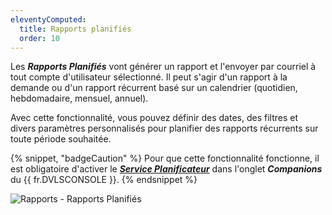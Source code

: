 ```yaml
---
eleventyComputed:
  title: Rapports planifiés
  order: 10
---
```

Les ***Rapports Planifiés*** vont générer un rapport et l'envoyer par courriel à tout compte d'utilisateur sélectionné. Il peut s'agir d'un rapport à la demande ou d'un rapport récurrent basé sur un calendrier (quotidien, hebdomadaire, mensuel, annuel).

Avec cette fonctionnalité, vous pouvez définir des dates, des filtres et divers paramètres personnalisés pour planifier des rapports récurrents sur toute période souhaitée.

{% snippet, "badgeCaution" %}
Pour que cette fonctionnalité fonctionne, il est obligatoire d'activer le [***Service Planificateur***](/server/kb/knowledge-base/scheduler-service-general-information/) dans l'onglet ***Companions*** du {{ fr.DVLSCONSOLE }}.
{% endsnippet %}

![Rapports - Rapports Planifiés](https://cdnweb.devolutions.net/docs/docs_en_server_ServerOp8133.png)
